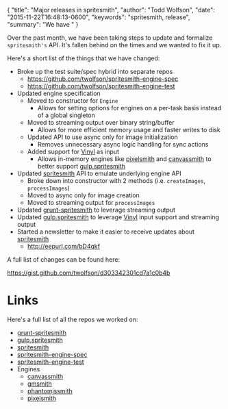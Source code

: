 {
  "title": "Major releases in spritesmith",
  "author": "Todd Wolfson",
  "date": "2015-11-22T16:48:13-0600",
  "keywords": "spritesmith, release",
  "summary": "We have "
}

Over the past month, we have been taking steps to update and formalize `spritesmith's` API. It's fallen behind on the times and we wanted to fix it up.

Here's a short list of the things that we have changed:

- Broke up the test suite/spec hybrid into separate repos
    - https://github.com/twolfson/spritesmith-engine-spec
    - https://github.com/twolfson/spritesmith-engine-test
- Updated engine specification
    - Moved to constructor for `Engine`
        - Allows for setting options for engines on a per-task basis instead of a global singleton
    - Moved to streaming output over binary string/buffer
        - Allows for more efficient memory usage and faster writes to disk
    - Updated API to use async only for image initialization
        - Removes unnecessary async logic handling for sync actions
    - Added support for [Vinyl][] as input
        - Allows in-memory engines like [pixelsmith][] and [canvassmith][] to better support [gulp.spritesmith][]
- Updated [spritesmith][] API to emulate underlying engine API
    - Broke down into constructor with 2 methods (i.e. `createImages`, `processImages`)
    - Moved to async only for image creation
    - Moved to streaming output for `processImages`
- Updated [grunt-spritesmith][] to leverage streaming output
- Updated [gulp.spritesmith][] to leverage [Vinyl][] input support and streaming output
- Started a newsletter to make it easier to receive updates about [spritesmith][]
    - http://eepurl.com/bD4qkf

[Vinyl]: https://github.com/gulpjs/vinyl

A full list of changes can be found here:

https://gist.github.com/twolfson/d303342301cd7a1c0b4b

# Links
Here's a full list of all the repos we worked on:

- [grunt-spritesmith][]
- [gulp.spritesmith][]
- [spritesmith][]
- [spritesmith-engine-spec][]
- [spritesmith-engine-test][]
- Engines
    - [canvassmith][]
    - [gmsmith][]
    - [phantomjssmith][]
    - [pixelsmith][]

[grunt-spritesmith]: https://github.com/Ensighten/grunt-spritesmith
[gulp.spritesmith]: https://github.com/twolfson/gulp.spritesmith
[spritesmith]: https://github.com/Ensighten/spritesmith
[spritesmith-engine-spec]: https://github.com/twolfson/spritesmith-engine-spec
[spritesmith-engine-test]: https://github.com/twolfson/spritesmith-engine-test
[canvassmith]: https://github.com/twolfson/canvassmith
[gmsmith]: https://github.com/twolfson/gmsmith
[phantomjssmith]: https://github.com/twolfson/phantomjssmith
[pixelsmith]: https://github.com/twolfson/pixelsmith
